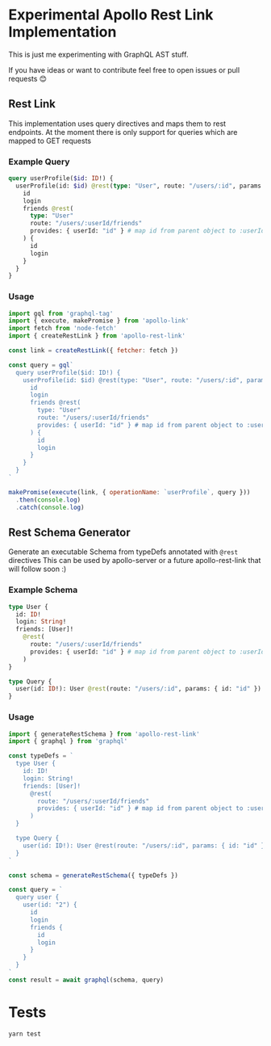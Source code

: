 # Experimental Apollo Rest Link Implementation

This is just me experimenting with GraphQL AST stuff.

If you have ideas or want to contribute feel free to open issues or pull requests 😊

## Rest Link

This implementation uses query directives and maps them to rest endpoints.
At the moment there is only support for queries which are mapped to GET requests

### Example Query

```graphql
query userProfile($id: ID!) {
  userProfile(id: $id) @rest(type: "User", route: "/users/:id", params: { id: $id }) {
    id
    login
    friends @rest(
      type: "User"
      route: "/users/:userId/friends"
      provides: { userId: "id" } # map id from parent object to :userId route param
    ) {
      id
      login
    }
  }
}
```

### Usage

```javascript
import gql from 'graphql-tag'
import { execute, makePromise } from 'apollo-link'
import fetch from 'node-fetch'
import { createRestLink } from 'apollo-rest-link'

const link = createRestLink({ fetcher: fetch })

const query = gql`
  query userProfile($id: ID!) {
    userProfile(id: $id) @rest(type: "User", route: "/users/:id", params: { id: $id }) {
      id
      login
      friends @rest(
        type: "User"
        route: "/users/:userId/friends"
        provides: { userId: "id" } # map id from parent object to :userId route param
      ) {
        id
        login
      }
    }
  }
`

makePromise(execute(link, { operationName: `userProfile`, query }))
  .then(console.log)
  .catch(console.log)

```

## Rest Schema Generator

Generate an executable Schema from typeDefs annotated with `@rest` directives
 This can be used by apollo-server or a future apollo-rest-link that will follow soon :)

### Example Schema

```graphql
type User {
  id: ID!
  login: String!
  friends: [User]!
    @rest(
      route: "/users/:userId/friends"
      provides: { userId: "id" } # map id from parent object to :userId route param
    )
}

type Query {
  user(id: ID!): User @rest(route: "/users/:id", params: { id: "id" })
}
```

### Usage

```javascript
import { generateRestSchema } from 'apollo-rest-link'
import { graphql } from 'graphql'

const typeDefs = `
  type User {
    id: ID!
    login: String!
    friends: [User]!
      @rest(
        route: "/users/:userId/friends"
        provides: { userId: "id" } # map id from parent object to :userId route param
      )
  }

  type Query {
    user(id: ID!): User @rest(route: "/users/:id", params: { id: "id" })
  }
`

const schema = generateRestSchema({ typeDefs })

const query = `
  query user {
    user(id: "2") {
      id
      login
      friends {
        id
        login
      }
    }
  }
`
const result = await graphql(schema, query)
```

# Tests

```shell
yarn test
```
